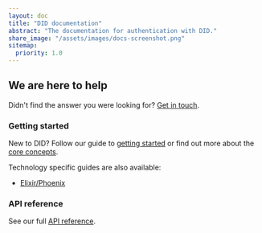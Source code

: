 ```yaml
---
layout: doc
title: "DID documentation"
abstract: "The documentation for authentication with DID."
share_image: "/assets/images/docs-screenshot.png"
sitemap:
  priority: 1.0
---
```


## We are here to help

Didn't find the answer you were looking for? [Get in touch](mailto:team@did.app).

### Getting started

New to DID? Follow our guide to [getting started](/docs/getting-started) or find out more about the [core concepts](/docs/core-concepts).

Technology specific guides are also available:

- [Elixir/Phoenix](https://github.com/trykno/kno-elixir#phoenix-integration-guide)

### API reference

See our full [API reference](/docs/api).

<!-- grid of guides. -->
